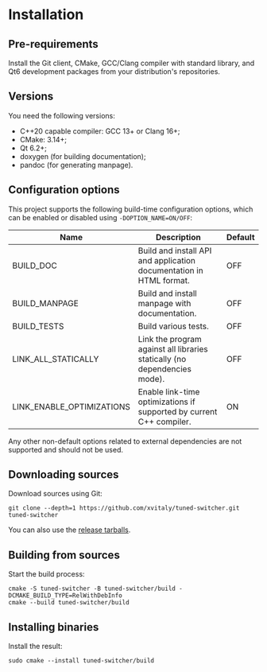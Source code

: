 # Installation

## Pre-requirements

Install the Git client, CMake, GCC/Clang compiler with standard library, and Qt6 development packages from your distribution's repositories.

## Versions

You need the following versions:

  * C++20 capable compiler: GCC 13+ or Clang 16+;
  * CMake: 3.14+;
  * Qt 6.2+;
  * doxygen (for building documentation);
  * pandoc (for generating manpage).

## Configuration options

This project supports the following build-time configuration options, which can be enabled or disabled using `-DOPTION_NAME=ON/OFF`:

| Name | Description | Default |
| ------- | ------- | ------- |
| BUILD_DOC | Build and install API and application documentation in HTML format. | OFF |
| BUILD_MANPAGE | Build and install manpage with documentation. | OFF |
| BUILD_TESTS | Build various tests. | OFF |
| LINK_ALL_STATICALLY | Link the program against all libraries statically (no dependencies mode). | OFF |
| LINK_ENABLE_OPTIMIZATIONS | Enable link-time optimizations if supported by current C++ compiler. | ON |

Any other non-default options related to external dependencies are not supported and should not be used.

## Downloading sources

Download sources using Git:

```
git clone --depth=1 https://github.com/xvitaly/tuned-switcher.git tuned-switcher
```

You can also use the [release tarballs](https://github.com/xvitaly/tuned-switcher/releases).

## Building from sources

Start the build process:

```
cmake -S tuned-switcher -B tuned-switcher/build -DCMAKE_BUILD_TYPE=RelWithDebInfo
cmake --build tuned-switcher/build
```

## Installing binaries

Install the result:

```
sudo cmake --install tuned-switcher/build
```
